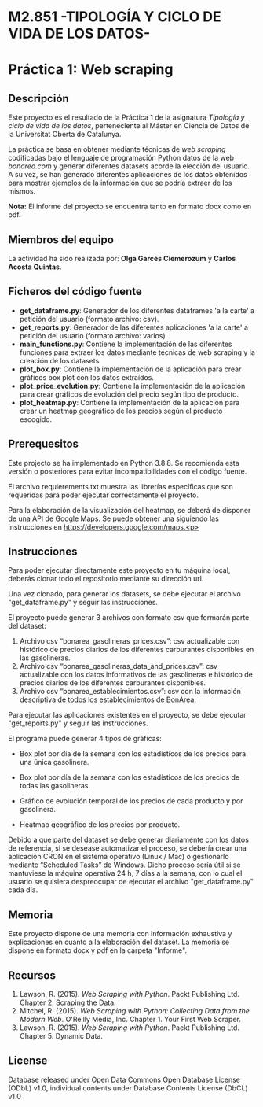 # M2.851 -TIPOLOGÍA Y CICLO DE VIDA DE LOS DATOS-
# Práctica 1: Web scraping

## Descripción

Este proyecto es el resultado de la Práctica 1 de la asignatura _Tipología y ciclo de vida de los datos_, perteneciente al Máster en Ciencia de Datos de la Universitat Oberta de Catalunya.<p>
La práctica se basa en obtener mediante técnicas de _web scraping_ codificadas bajo el lenguaje de programación Python datos de la web _bonarea.com_ y generar diferentes datasets acorde la elección del usuario. A su vez, se han generado diferentes aplicaciones de los datos obtenidos para mostrar ejemplos de la información que se podría extraer de los mismos.<p>
  
**Nota:**
El informe del proyecto se encuentra tanto en formato docx como en pdf.<p>

## Miembros del equipo

La actividad ha sido realizada por: **Olga Garcés Ciemerozum** y **Carlos Acosta Quintas**.

## Ficheros del código fuente

* **get_dataframe.py**: Generador de los diferentes dataframes 'a la carte' a petición del usuario (formato archivo: csv).
* **get_reports.py**: Generador de las diferentes aplicaciones 'a la carte' a petición del usuario (formato archivo: varios).
* **main_functions.py**: Contiene la implementación de las diferentes funciones para extraer los datos mediante técnicas de web scraping y la creación de los datasets.
* **plot_box.py**: Contiene la implementación de la aplicación para crear gráficos box plot con los datos extraídos.
* **plot_price_evolution.py**: Contiene la implementación de la aplicación para crear gráficos de evolución del precio según tipo de producto.
* **plot_heatmap.py**: Contiene la implementación de la aplicación para crear un heatmap geográfico de los precios según el producto escogido.


## Prerequesitos

Este projecto se ha implementado en Python 3.8.8. Se recomienda esta versión o posteriores para evitar incompatibilidades con el código fuente.<p>
El archivo requierements.txt muestra las librerías específicas que son requeridas para poder ejecutar correctamente el proyecto.<p>
  
Para la elaboración de la visualización del heatmap, se deberá de disponer de una API de Google Maps. Se puede obtener una siguiendo las instrucciones en https://developers.google.com/maps.<p>


## Instrucciones

Para poder ejecutar directamente este proyecto en tu máquina local, deberás clonar todo el repositorio mediante su dirección url.<p>
Una vez clonado, para generar los datasets, se debe ejecutar el archivo "get_dataframe.py" y seguir las instrucciones.  

El proyecto puede generar 3 archivos con formato csv que formarán parte del dataset:

1.	Archivo csv “bonarea_gasolineras_prices.csv”: csv actualizable con histórico de precios diarios de los diferentes carburantes disponibles en las gasolineras.
2.	Archivo csv “bonarea_gasolineras_data_and_prices.csv”: csv actualizable con los datos informativos de las gasolineras e histórico de precios diarios de los diferentes carburantes disponibles.
3.	Archivo csv “bonarea_establecimientos.csv”: csv con la información descriptiva de todos los establecimientos de BonÀrea.



Para ejecutar las aplicaciones existentes en el proyecto, se debe ejecutar "get_reports.py" y seguir las instrucciones.

El programa puede generar 4 tipos de gráficas:<p>

* Box plot por día de la semana con los estadísticos de los precios para una única gasolinera.<p>
* Box plot por día de la semana con los estadísticos de los precios de todas las gasolineras.<p>
* Gráfico de evolución temporal de los precios de cada producto y por gasolinera.<p>
* Heatmap geográfico de los precios por producto.<p>

Debido a que parte del dataset se debe generar diariamente con los datos de referencia, si se desease automatizar el proceso, se debería crear una aplicación CRON en el sistema operativo (Linux / Mac) o gestionarlo mediante “Scheduled Tasks” de Windows. Dicho proceso sería útil si se mantuviese la máquina operativa 24 h, 7 días a la semana, con lo cual el usuario se quisiera despreocupar de ejecutar el archivo "get_dataframe.py" cada día.<p>


## Memoria

Este proyecto dispone de una memoria con información exhaustiva y explicaciones en cuanto a la elaboración del dataset. La memoria se dispone en formato docx y pdf en la carpeta "Informe".  

## Recursos

1. Lawson, R. (2015). _Web Scraping with Python_. Packt Publishing Ltd. Chapter 2. Scraping the Data.
2. Mitchel, R. (2015). _Web Scraping with Python: Collecting Data from the Modern Web_. O'Reilly Media, Inc. Chapter 1. Your First Web Scraper.
3. Lawson, R. (2015). _Web Scraping with Python_. Packt Publishing Ltd. Chapter 5. Dynamic Data.  

## License

Database released under Open Data Commons Open Database License (ODbL) v1.0, individual contents under Database Contents License (DbCL) v1.0

